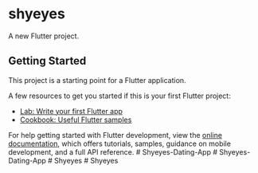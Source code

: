 # shyeyes

A new Flutter project.

## Getting Started

This project is a starting point for a Flutter application.

A few resources to get you started if this is your first Flutter project:

- [Lab: Write your first Flutter app](https://docs.flutter.dev/get-started/codelab)
- [Cookbook: Useful Flutter samples](https://docs.flutter.dev/cookbook)

For help getting started with Flutter development, view the
[online documentation](https://docs.flutter.dev/), which offers tutorials,
samples, guidance on mobile development, and a full API reference.
#   S h y e y e s - D a t i n g - A p p  
 #   S h y e y e s - D a t i n g - A p p  
 # Shyeyes
#   S h y e y e s  
 